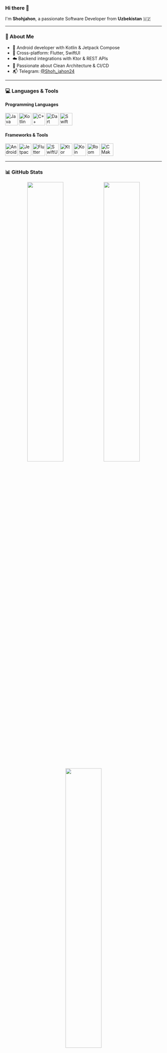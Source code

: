 ### Hi there 👋

I'm **Shohjahon**, a passionate Software Developer from **Uzbekistan** 🇺🇿

---

### 🚀 About Me

- 🎯 Android developer with Kotlin & Jetpack Compose  
- 📱 Cross-platform: Flutter, SwiftUI  
- ☁️ Backend integrations with Ktor & REST APIs  
- 🧠 Passionate about Clean Architecture & CI/CD  
- 📬 Telegram: [@Shoh_jahon24](https://t.me/Shoh_jahon24)

---

### 💻 Languages & Tools

#### Programming Languages
[<img title="Java" width="40px" src="https://brandslogos.com/wp-content/uploads/images/large/java-logo-1.png">](https://docs.oracle.com/en/java/javase/11/)
[<img title="Kotlin" width="40px" src="https://sdtimes.com/wp-content/uploads/2018/02/pCfEzr6L_400x400.png">](https://kotlinlang.org/)
[<img title="C++" width="40px" src="https://upload.wikimedia.org/wikipedia/commons/1/18/ISO_C%2B%2B_Logo.svg">](https://cplusplus.com/)
[<img title="Dart" width="40px" src="https://upload.wikimedia.org/wikipedia/commons/c/c6/Dart_logo.png">](https://dart.dev/)
[<img title="Swift" width="40px" src="https://upload.wikimedia.org/wikipedia/commons/9/9d/Swift_logo.svg">](https://developer.apple.com/swift/)

#### Frameworks & Tools
[<img title="Android" width="40px" src="https://logodownload.org/wp-content/uploads/2015/05/android-logo-3-2.png">](https://developer.android.com/)
[<img title="Jetpack Compose" width="40px" src="https://tabris.com/wp-content/uploads/2021/06/jetpack-compose-icon_RGB.png">](https://developer.android.com/jetpack/compose)
[<img title="Flutter" width="40px" src="https://upload.wikimedia.org/wikipedia/commons/1/17/Google-flutter-logo.png">](https://flutter.dev/)
[<img title="SwiftUI" width="40px" src="https://developer.apple.com/assets/elements/icons/swiftui/swiftui-96x96_2x.png">](https://developer.apple.com/xcode/swiftui/)
[<img title="Ktor" width="40px" src="https://avatars.githubusercontent.com/u/28282074?s=200&v=4">](https://ktor.io/)
[<img title="Koin" width="40px" src="https://insert-koin.io/img/koin_new_logo.png">](https://insert-koin.io/)
[<img title="Room" width="40px" src="https://raw.githubusercontent.com/irontec/android-room-example/master/logo.png">](https://developer.android.com/jetpack/androidx/releases/room)
[<img title="CMake" width="40px" src="https://cmake.org/wp-content/uploads/2023/08/CMake-Mark-1.svg">](https://cmake.org/)

---

### 📊 GitHub Stats

<p align="center">
  <img src="https://github-readme-stats.vercel.app/api?username=Shohjahon24&show_icons=true&theme=tokyonight&rank_icon=github&hide_border=true" width="48%"/>
  <img src="https://github-readme-streak-stats.herokuapp.com/?user=Shohjahon24&theme=tokyonight&hide_border=true" width="48%"/>
</p>

<p align="center">
  <img src="https://github-readme-stats.vercel.app/api/top-langs/?username=Shohjahon24&layout=compact&theme=tokyonight&hide_border=true" width="48%"/>
</p>

<p align="center">
  <img src="https://github-contribution-grid.vercel.app/api?username=Shohjahon24&color=tokyonight" width="95%"/>
</p>

---

_🚀 Let's build something awesome together!_
